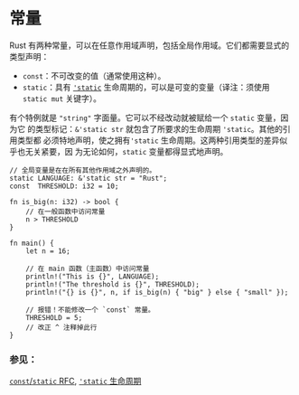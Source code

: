 # 常量

Rust 有两种常量，可以在任意作用域声明，包括全局作用域。它们都需要显式的类型声明：

* `const`：不可改变的值（通常使用这种）。
* `static`：具有 [`'static`][static] 生命周期的，可以是可变的变量（译注：须使用
  `static mut` 关键字）。

有个特例就是 `"string"` 字面量。它可以不经改动就被赋给一个 `static` 变量，因为它
的类型标记：`&'static str` 就包含了所要求的生命周期 `'static`。其他的引用类型都
必须特地声明，使之拥有`'static` 生命周期。这两种引用类型的差异似乎也无关紧要，因
为无论如何，`static` 变量都得显式地声明。

```rust,editable,ignore,mdbook-runnable
// 全局变量是在在所有其他作用域之外声明的。
static LANGUAGE: &'static str = "Rust";
const  THRESHOLD: i32 = 10;

fn is_big(n: i32) -> bool {
    // 在一般函数中访问常量
    n > THRESHOLD
}

fn main() {
    let n = 16;

    // 在 main 函数（主函数）中访问常量
    println!("This is {}", LANGUAGE);
    println!("The threshold is {}", THRESHOLD);
    println!("{} is {}", n, if is_big(n) { "big" } else { "small" });

    // 报错！不能修改一个 `const` 常量。
    THRESHOLD = 5;
    // 改正 ^ 注释掉此行
}
```

### 参见：

[`const`/`static` RFC](
https://github.com/rust-lang/rfcs/blob/master/text/0246-const-vs-static.md),
[`'static` 生命周期][static]

[static]: ../scope/lifetime/static_lifetime.html
